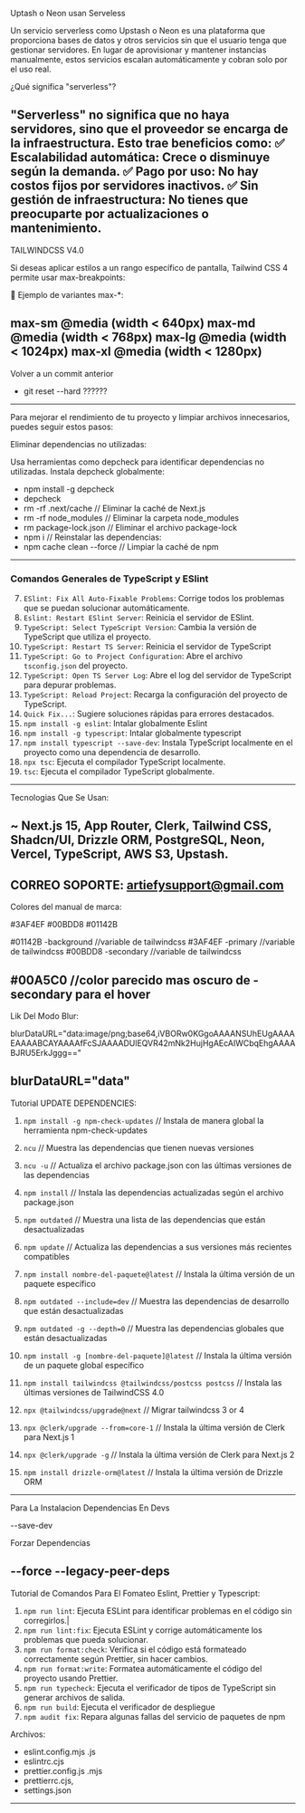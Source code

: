 Uptash o Neon usan Serveless

Un servicio serverless como Upstash o Neon es una plataforma que proporciona bases de datos y otros servicios sin que el usuario tenga que gestionar servidores. En lugar de aprovisionar y mantener instancias manualmente, estos servicios escalan automáticamente y cobran solo por el uso real.

¿Qué significa "serverless"?

"Serverless" no significa que no haya servidores, sino que el proveedor se encarga de la infraestructura. Esto trae beneficios como:
✅ Escalabilidad automática: Crece o disminuye según la demanda.
✅ Pago por uso: No hay costos fijos por servidores inactivos.
✅ Sin gestión de infraestructura: No tienes que preocuparte por actualizaciones o mantenimiento.
---------------------------------------------------------------------
TAILWINDCSS V4.0

Si deseas aplicar estilos a un rango específico de pantalla, Tailwind CSS 4 permite usar max-breakpoints:

<!-- Aplicar flex solo entre md y xl -->
<div class="md:max-xl:flex">
  <!-- Contenido -->
</div>

📌 Ejemplo de variantes max-*:

max-sm	@media (width < 640px)
max-md	@media (width < 768px)
max-lg	@media (width < 1024px)
max-xl	@media (width < 1280px)
-------------------------------------------------------------------
Volver a un commit anterior
- git reset --hard ??????
-------------------------------------------------------------------
Para mejorar el rendimiento de tu proyecto y limpiar archivos innecesarios, puedes seguir estos pasos:

Eliminar dependencias no utilizadas:

Usa herramientas como depcheck para identificar dependencias no utilizadas.
Instala depcheck globalmente:

- npm install -g depcheck
- depcheck
- rm -rf .next/cache // Eliminar la caché de Next.js
- rm -rf node_modules // Eliminar la carpeta node_modules
- rm package-lock.json // Eliminar el archivo package-lock
- npm i // Reinstalar las dependencias:
- npm cache clean --force // Limpiar la caché de npm
-------------------------------------------------------------------
### **Comandos Generales de TypeScript y ESlint**

7. `ESlint: Fix All Auto-Fixable Problems`: Corrige todos los problemas que se puedan solucionar automáticamente.
0. `Eslint: Restart ESlint Server`: Reinicia el servidor de ESlint.
1. `TypeScript: Select TypeScript Version`: Cambia la versión de TypeScript que utiliza el proyecto.
2. `TypeScript: Restart TS Server`: Reinicia el servidor de TypeScript
3. `TypeScript: Go to Project Configuration`: Abre el archivo `tsconfig.json` del proyecto.
4. `TypeScript: Open TS Server Log`: Abre el log del servidor de TypeScript para depurar problemas.
5. `TypeScript: Reload Project`: Recarga la configuración del proyecto de TypeScript.
15. `Quick Fix...`: Sugiere soluciones rápidas para errores destacados.
16. `npm install -g eslint`: Intalar globalmente Eslint
17. `npm install -g typescript`: Intalar globalmente typescript
18. `npm install typescript --save-dev`: Instala TypeScript localmente en el proyecto como una dependencia de desarrollo.
19. `npx tsc`: Ejecuta el compilador TypeScript localmente.
20. `tsc`: Ejecuta el compilador TypeScript globalmente.
-------------------------------------------------------------------
Tecnologias Que Se Usan:

~ Next.js 15, App Router, Clerk, Tailwind CSS, Shadcn/UI, Drizzle ORM,
PostgreSQL, Neon, Vercel, TypeScript, AWS S3, Upstash.
-------------------------------------------------------------------
CORREO SOPORTE:
artiefysupport@gmail.com
-------------------------------------------------------------------
Colores del manual de marca:

#3AF4EF #00BDD8 #01142B

#01142B -background //variable de tailwindcss
#3AF4EF -primary //variable de tailwindcss
#00BDD8 -secondary //variable de tailwindcss

#00A5C0 //color parecido mas oscuro de -secondary para el hover
-------------------------------------------------------------------
Lik Del Modo Blur:

blurDataURL="data:image/png;base64,iVBORw0KGgoAAAANSUhEUgAAAAEAAAABCAYAAAAfFcSJAAAADUlEQVR42mNk2HujHgAEcAIWCbqEhgAAAABJRU5ErkJggg=="

blurDataURL="data"
-------------------------------------------------------------------
Tutorial UPDATE DEPENDENCIES:

1. `npm install -g npm-check-updates`  // Instala de manera global la herramienta npm-check-updates
2. `ncu`  // Muestra las dependencias que tienen nuevas versiones
3. `ncu -u`  // Actualiza el archivo package.json con las últimas versiones de las dependencias
4. `npm install`  // Instala las dependencias actualizadas según el archivo package.json

1. `npm outdated`  // Muestra una lista de las dependencias que están desactualizadas
2. `npm update`  // Actualiza las dependencias a sus versiones más recientes compatibles
3. `npm install nombre-del-paquete@latest`  // Instala la última versión de un paquete específico

1. `npm outdated --include=dev`  // Muestra las dependencias de desarrollo que están desactualizadas
2. `npm outdated -g --depth=0`  // Muestra las dependencias globales que están desactualizadas
3. `npm install -g [nombre-del-paquete]@latest`  // Instala la última versión de un paquete global específico

1. `npm install tailwindcss @tailwindcss/postcss postcss`  // Instala las últimas versiones de TailwindCSS 4.0
4. `npx @tailwindcss/upgrade@next` // Migrar tailwindcss 3 or 4
3. `npx @clerk/upgrade --from=core-1`  // Instala la última versión de Clerk para Next.js 1
4. `npx @clerk/upgrade -g`  // Instala la última versión de Clerk para Next.js 2
5. `npm install drizzle-orm@latest`  // Instala la última versión de Drizzle ORM

-------------------------------------------------------------------
Para La Instalacion Dependencias En Devs

--save-dev

Forzar Dependencias

--force
--legacy-peer-deps
-------------------------------------------------------------------
Tutorial de Comandos Para El Fomateo Eslint, Prettier y Typescript:

1. `npm run lint`: Ejecuta ESLint para identificar problemas en el código sin corregirlos.|
2. `npm run lint:fix`: Ejecuta ESLint y corrige automáticamente los problemas que pueda solucionar.
3. `npm run format:check`: Verifica si el código está formateado correctamente según Prettier, sin hacer cambios.
4. `npm run format:write`: Formatea automáticamente el código del proyecto usando Prettier.
5. `npm run typecheck`: Ejecuta el verificador de tipos de TypeScript sin generar archivos de salida.
6. `npm run build`: Ejecuta el verificador de despliegue
7. `npm audit fix`: Repara algunas fallas del servicio de paquetes de npm

Archivos:
- eslint.config.mjs .js
- eslintrc.cjs
- prettier.config.js .mjs
- prettierrc.cjs,
- settings.json
-------------------------------------------------------------------

